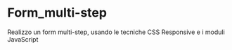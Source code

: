 # Form_multi-step
 Realizzo un form multi-step, usando le tecniche CSS Responsive e i moduli JavaScript
